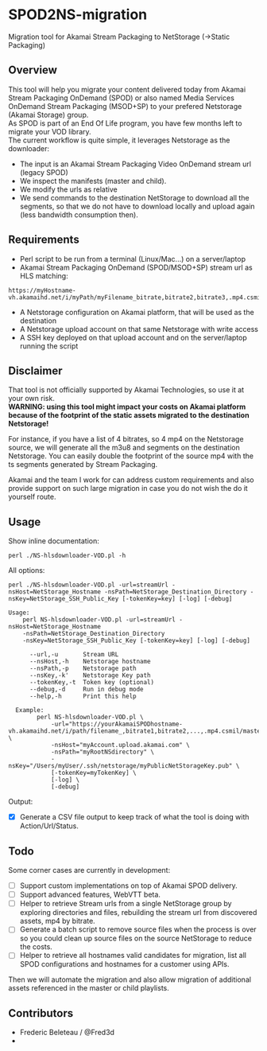 # SPOD2NS-migration
Migration tool for Akamai Stream Packaging to NetStorage (->Static Packaging)

## Overview
This tool will help you migrate your content delivered today from Akamai Stream Packaging OnDemand (SPOD) or also named Media Services OnDemand Stream Packaging (MSOD+SP) to your prefered Netstorage (Akamai Storage) group.  
As SPOD is part of an End Of Life program, you have few months left to migrate your VOD library.  
The current workflow is quite simple, it leverages Netstorage as the downloader:  

* The input is an Akamai Stream Packaging Video OnDemand stream url (legacy SPOD)  
* We inspect the manifests (master and child). 
* We modify the urls as relative  
* We send commands to the destination NetStorage to download all the segments, so that we do not have to download locally and upload again (less bandwidth consumption then).  

## Requirements

* Perl script to be run from a terminal (Linux/Mac...) on a server/laptop
* Akamai Stream Packaging OnDemand (SPOD/MSOD+SP) stream url as HLS matching:  

```
https://myHostname-vh.akamaihd.net/i/myPath/myFilename_bitrate,bitrate2,bitrate3,.mp4.csmil/master.m3u8
```

* A Netstorage configuration on Akamai platform, that will be used as the destination
* A Netstorage upload account on that same Netstorage with write access
* A SSH key deployed on that upload account and on the server/laptop running the script

## Disclaimer

That tool is not officially supported by Akamai Technologies, so use it at your own risk.  
**WARNING: using this tool might impact your costs on Akamai platform because of the footprint of the static assets migrated to the destination Netstorage!**

For instance, if you have a list of 4 bitrates, so 4 mp4 on the Netstorage source, we will generate all the m3u8 and segments on the destination Netstorage. You can easily double the footprint of the source mp4 with the ts segments generated by Stream Packaging.

Akamai and the team I work for can address custom requirements and also provide support on such large migration in case you do not wish the do it yourself route.

## Usage

Show inline documentation:

```
perl ./NS-hlsdownloader-VOD.pl -h
```

All options:

```
perl ./NS-hlsdownloader-VOD.pl -url=streamUrl -nsHost=NetStorage_Hostname -nsPath=NetStorage_Destination_Directory -nsKey=NetStorage_SSH_Public_Key [-tokenKey=key] [-log] [-debug]

Usage:
    perl NS-hlsdownloader-VOD.pl -url=streamUrl -nsHost=NetStorage_Hostname
    -nsPath=NetStorage_Destination_Directory
    -nsKey=NetStorage_SSH_Public_Key [-tokenKey=key] [-log] [-debug]

      --url,-u       Stream URL
      --nsHost,-h    Netstorage hostname
      --nsPath,-p    Netstorage path
      --nsKey,-k'    Netstorage Key path
      --tokenKey,-t  Token key (optional)
      --debug,-d     Run in debug mode
      --help,-h      Print this help

  Example:
        perl NS-hlsdownloader-VOD.pl \
            -url="https://yourAkamaiSPODhostname-vh.akamaihd.net/i/path/filename_,bitrate1,bitrate2,...,.mp4.csmil/master.m3u8" \
            -nsHost="myAccount.upload.akamai.com" \
            -nsPath="myRootNSdirectory" \
            -nsKey="/Users/myUser/.ssh/netstorage/myPublicNetStorageKey.pub" \
            [-tokenKey=myTokenKey] \
            [-log] \
            [-debug]
```

Output:

- [x] Generate a CSV file output to keep track of what the tool is doing with Action/Url/Status.   

## Todo

Some corner cases are currently in development:

- [ ] Support custom implementations on top of Akamai SPOD delivery.   
- [ ] Support advanced features, WebVTT beta.  
- [ ] Helper to retrieve Stream urls from a single NetStorage group by exploring directories and files, rebuilding the stream url from discovered assets, mp4 by bitrate.  
- [ ] Generate a batch script to remove source files when the process is over so you could clean up source files on the source NetStorage to reduce the costs.  
- [ ] Helper to retrieve all hostnames valid candidates for migration, list all SPOD configurations and hostnames for a customer using APIs.

Then we will automate the migration and also allow migration of additional assets referenced in the master or child playlists.


## Contributors

* Frederic Beleteau / @Fred3d
* 